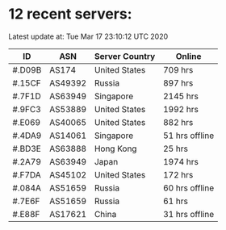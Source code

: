 # 12 recent servers:

Latest update at: Tue Mar 17 23:10:12 UTC 2020

| ID | ASN | Server Country | Online |
| -- | --- | -------------- | ------ |
| #.D09B | AS174 | United States | 709 hrs |
| #.15CF | AS49392 | Russia | 897 hrs |
| #.7F1D | AS63949 | Singapore | 2145 hrs |
| #.9FC3 | AS53889 | United States | 1992 hrs |
| #.E069 | AS40065 | United States | 882 hrs |
| #.4DA9 | AS14061 | Singapore | 51 hrs offline |
| #.BD3E | AS63888 | Hong Kong | 25 hrs |
| #.2A79 | AS63949 | Japan | 1974 hrs |
| #.F7DA | AS45102 | United States | 172 hrs |
| #.084A | AS51659 | Russia | 60 hrs offline |
| #.7E6F | AS51659 | Russia | 61 hrs |
| #.E88F | AS17621 | China | 31 hrs offline |

